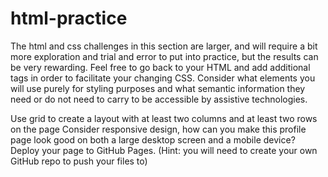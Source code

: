 # html-practice
The html and css challenges in this section are larger, and will require a bit more exploration and trial and error to put into practice, but the results can be very rewarding. Feel free to go back to your HTML and add additional tags in order to facilitate your changing CSS. Consider what elements you will use purely for styling purposes and what semantic information they need or do not need to carry to be accessible by assistive technologies.

Use grid to create a layout with at least two columns and at least two rows on the page
Consider responsive design, how can you make this profile page look good on both a large desktop screen and a mobile device?
Deploy your page to GitHub Pages. (Hint: you will need to create your own GitHub repo to push your files to)
